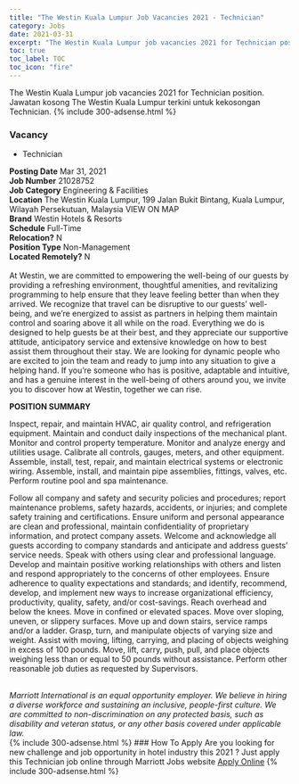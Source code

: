 ```yaml
---
title: "The Westin Kuala Lumpur Job Vacancies 2021 - Technician" 
category: Jobs 
date: 2021-03-31 
excerpt: "The Westin Kuala Lumpur job vacancies 2021 for Technician position. Jawatan kosong The Westin Kuala Lumpur terkini untuk kekosongan Technician." 
toc: true 
toc_label: TOC 
toc_icon: "fire" 
--- 
```


The Westin Kuala Lumpur job vacancies 2021 for Technician position. Jawatan kosong The Westin Kuala Lumpur terkini untuk kekosongan Technician. 
{% include 300-adsense.html %} 
### Vacancy 
- Technician 
<div><div><b>Posting Date</b> Mar 31, 2021<br><b>Job Number</b> 21028752<br><b>Job Category</b> Engineering &amp; Facilities<br><b>Location</b> The Westin Kuala Lumpur, 199  Jalan Bukit Bintang, Kuala Lumpur, Wilayah Persekutuan, Malaysia VIEW ON MAP<br><b>Brand</b> Westin Hotels &amp; Resorts<br><b>Schedule</b> Full-Time<br><b>Relocation?</b> N<br><b>Position Type</b> Non-Management<br><b>Located Remotely?</b> N<br><br>At Westin, we are committed to empowering the well-being of our guests by providing a refreshing environment, thoughtful amenities, and revitalizing programming to help ensure that they leave feeling better than when they arrived. We recognize that travel can be disruptive to our guests&#8217; well-being, and we&#8217;re energized to assist as partners in helping them maintain control and soaring above it all while on the road. Everything we do is designed to help guests be at their best, and they appreciate our supportive attitude, anticipatory service and extensive knowledge on how to best assist them throughout their stay. We are looking for dynamic people who are excited to join the team and ready to jump into any situation to give a helping hand. If you&#8217;re someone who has is positive, adaptable and intuitive, and has a genuine interest in the well-being of others around you, we invite you to discover how at Westin, together we can rise.<br></div><div> <p> <b>POSITION SUMMARY</b> </p> <p> </p> <p>Inspect, repair, and maintain HVAC, air quality control, and refrigeration equipment. Maintain and conduct daily inspections of the mechanical plant. Monitor and control property temperature. Monitor and analyze energy and utilities usage. Calibrate all controls, gauges, meters, and other equipment. Assemble, install, test, repair, and maintain electrical systems or electronic wiring. Assemble, install, and maintain pipe assemblies, fittings, valves, etc. Perform routine pool and spa maintenance. </p> <p> </p> <p>Follow all company and safety and security policies and procedures; report maintenance problems, safety hazards, accidents, or injuries; and complete safety training and certifications. Ensure uniform and personal appearance are clean and professional, maintain confidentiality of proprietary information, and protect company assets. Welcome and acknowledge all guests according to company standards and anticipate and address guests&#8217; service needs. Speak with others using clear and professional language. Develop and maintain positive working relationships with others and listen and respond appropriately to the concerns of other employees. Ensure adherence to quality expectations and standards; and identify, recommend, develop, and implement new ways to increase organizational efficiency, productivity, quality, safety, and/or cost-savings. Reach overhead and below the knees. Move in confined or elevated spaces. Move over sloping, uneven, or slippery surfaces. Move up and down stairs, service ramps and/or a ladder. Grasp, turn, and manipulate objects of varying size and weight. Assist with moving, lifting, carrying, and placing of objects weighing in excess of 100 pounds. Move, lift, carry, push, pull, and place objects weighing less than or equal to 50 pounds without assistance. Perform other reasonable job duties as requested by Supervisors.</p> <p> </p> <p> <b> </b> </p> </div> <div>  &#160; </div> <i>Marriott International is an equal opportunity employer.&#160;We believe in hiring a diverse workforce and sustaining an inclusive, people-first culture.&#160;We are committed to non-discrimination on&#160;any&#160;protected&#160;basis, such as disability and veteran status, or any other basis covered under applicable law.</i><br></div> 
{% include 300-adsense.html %} 
### How To Apply 
Are you looking for new challenge and job opportunity in hotel industry this 2021 ?
Just apply this Technician job online through Marriott Jobs website 
<a href="https://jobs.marriott.com/marriott/jobs/21028752?lang=en-us" class="btn btn--info" target="_blank" rel="nofollow noopenner">Apply Online</a> 
{% include 300-adsense.html %} 